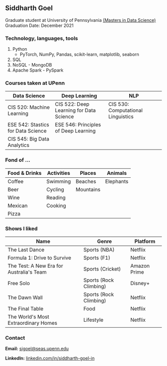 ## Siddharth Goel

Graduate student at University of Pennsylvania [(Masters in Data Science)](https://dats.seas.upenn.edu/)
Graduation Date: December 2021

<!--- Comment -->

### Technology, languages, tools
1. Python
   - PyTorch, NumPy, Pandas, scikit-learn, matplotlib, seaborn
2. SQL
3. NoSQL - MongoDB
4. Apache Spark - PySpark
   
### Courses taken at UPenn

Data Science | Deep Learning | NLP
--- | --- | ---
CIS 520: Machine Learning | CIS 522: Deep Learning for Data Science | CIS 530: Computational Linguistics
ESE 542: Stastics for Data Science | ESE 546: Principles of Deep Learning |
CIS 545: Big Data Analytics |  |

### Fond of ...

Food & Drinks | Activities | Places | Animals 
--- | --- | --- | ---
Coffee | Swimming | Beaches | Elephants
Beer | Cycling | Mountains |
Wine | Reading |  |
Mexican | Cooking |  |
Pizza |  |  |

### Shows I liked

 Name | Genre | Platform
 ---- | ----- | --------
 The Last Dance | Sports (NBA) | Netflix
 Formula 1: Drive to Survive | Sports (F1) | Netflix
 The Test: A New Era for Australia's Team | Sports (Cricket) | Amazon Prime
 Free Solo | Sports (Rock Climbing) | Disney+
 The Dawn Wall | Sports (Rock Climbing) | Netflix
 The Final Table | Food | Netflix
 The World's Most Extraordinary Homes | Lifestyle | Netflix


### Contact

**Email:** [sigoel@seas.upenn.edu](mailto:sigoel@seas.upenn.edu)

**LinkedIn:** [linkedin.com/in/siddharth-goel-in](https://www.linkedin.com/in/siddharth-goel-in)
